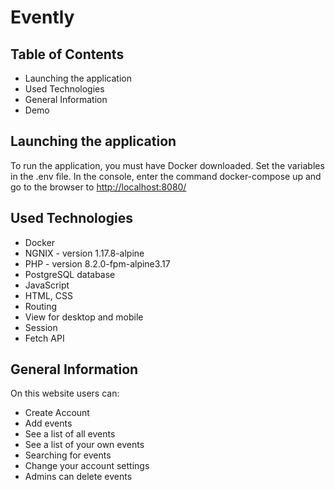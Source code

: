 <!DOCTYPE html>
<html>
  <head>
    <meta charset="UTF-8">
  </head>
  <body>
    <h1>Evently</h1>
    <h2>Table of Contents</h2>
    <ul>
      <li>Launching the application</li>
      <li>Used Technologies</li>
      <li>General Information</li>
      <li>Demo</li>
    </ul>
    <h2>Launching the application</h2>
    <p>To run the application, you must have Docker downloaded. Set the variables in the .env file. In the console, enter the command docker-compose up and go to the browser to <a href="http://localhost:8080/">http://localhost:8080/</a></p>
    <h2>Used Technologies</h2>
    <ul>
      <li>Docker</li>
      <li>NGNIX - version 1.17.8-alpine</li>
      <li>PHP - version 8.2.0-fpm-alpine3.17</li>
      <li>PostgreSQL database</li>
      <li>JavaScript</li>
      <li>HTML, CSS</li>
      <li>Routing</li>
      <li>View for desktop and mobile</li>
      <li>Session</li>
      <li>Fetch API</li>
    </ul>
    <h2>General Information</h2>
    <p>On this website users can:</p>
    <ul>
      <li>Create Account</li>
      <li>Add events</li>
      <li>See a list of all events</li>
      <li>See a list of your own events</li>
      <li>Searching for events</li>
      <li>Change your account settings</li>
      <li>Admins can delete events</li>
    </ul>

	
